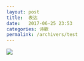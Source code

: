 ```yaml
---
layout: post
title:  表达
date:   2017-06-25 23:53
categories: 诗歌
permalink: /archivers/test
---
```


![](http://upload-images.jianshu.io/upload_images/1420306-32c17c73a24386f7.jpg?imageMogr2/auto-orient/strip%7CimageView2/2/w/1080/q/50)
